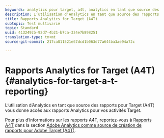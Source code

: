 ```yaml
---
keywords: analytics pour target, a4t, analytics en tant que source des rapports
description: L’utilisation d’Analytics en tant que source des rapports pour Target (A4T) vous donne accès aux rapports Analytics pour vos activités Target.
title: Rapports Analytics for Target (A4T)
subtopic: Test multivarié
topic: Standard
uuid: 4132492b-92d7-4b21-b7ca-324e7b898251
translation-type: tm+mt
source-git-commit: 217ca811521e67dcd1b063d77a644ba3ae94a72c

---
```



# Rapports Analytics for Target (A4T){#analytics-for-target-a-t-reporting}

L’utilisation d’Analytics en tant que source des rapports pour Target (A4T) vous donne accès aux rapports Analytics pour vos activités Target.

Pour plus d’informations sur les rapports A4T, reportez-vous à [Rapports A4T](../c-integrating-target-with-mac/a4t/reporting.md#concept_716AF8D545AD404EAAEE99A6DB7B9483) dans la section [Adobe Analytics comme source de création de rapports pour Adobe Target (A4T)](../c-integrating-target-with-mac/a4t/a4t.md#concept_7540C8C04259434AB6EE33B09F47A1DE).
